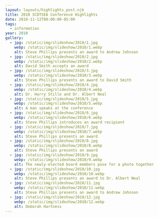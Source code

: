 ```yaml
---
layout: layouts/highlights_post.njk
title: 2010 SCDTSEA Conference Highlights
date: 2010-11-12T00:00:00-05:00
tags:
  - information
year: 2010
gallery:
  - jpg: /static/img/slideshow/2010/1.jpg
    webp: /static/img/slideshow/2010/1.webp
    alt: Steve Phillips presents an award to Andrew Johnson
  - jpg: /static/img/slideshow/2010/2.jpg
    webp: /static/img/slideshow/2010/2.webp
    alt: David Smith accepts an award
  - jpg: /static/img/slideshow/2010/3.jpg
    webp: /static/img/slideshow/2010/3.webp
    alt: Steve Phillips presents an award to David Smith
  - jpg: /static/img/slideshow/2010/4.jpg
    webp: /static/img/slideshow/2010/4.webp
    alt: Dr. Harry Stille and Dr. Albert Neal
  - jpg: /static/img/slideshow/2010/5.jpg
    webp: /static/img/slideshow/2010/5.webp
    alt: A man speaks at the conference
  - jpg: /static/img/slideshow/2010/6.jpg
    webp: /static/img/slideshow/2010/6.webp
    alt: Steve Phillips introduces an award recipient
  - jpg: /static/img/slideshow/2010/7.jpg
    webp: /static/img/slideshow/2010/7.webp
    alt: Steve Phillips presents an award
  - jpg: /static/img/slideshow/2010/8.jpg
    webp: /static/img/slideshow/2010/8.webp
    alt: Steve Phillips presents an award
  - jpg: /static/img/slideshow/2010/9.jpg
    webp: /static/img/slideshow/2010/9.webp
    alt: The newly-elected board members pose for a photo together
  - jpg: /static/img/slideshow/2010/10.jpg
    webp: /static/img/slideshow/2010/10.webp
    alt: Steve Phillips presents an award to Dr. Albert Neal
  - jpg: /static/img/slideshow/2010/11.jpg
    webp: /static/img/slideshow/2010/11.webp
    alt: Steve Phillips presents an award to Andrew Johnson
  - jpg: /static/img/slideshow/2010/12.jpg
    webp: /static/img/slideshow/2010/12.webp
    alt: Deborah Hartness
---
```

